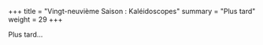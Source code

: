 +++
title = "Vingt-neuvième Saison : Kaléidoscopes"
summary = "Plus tard"
weight = 29
+++

Plus tard...
